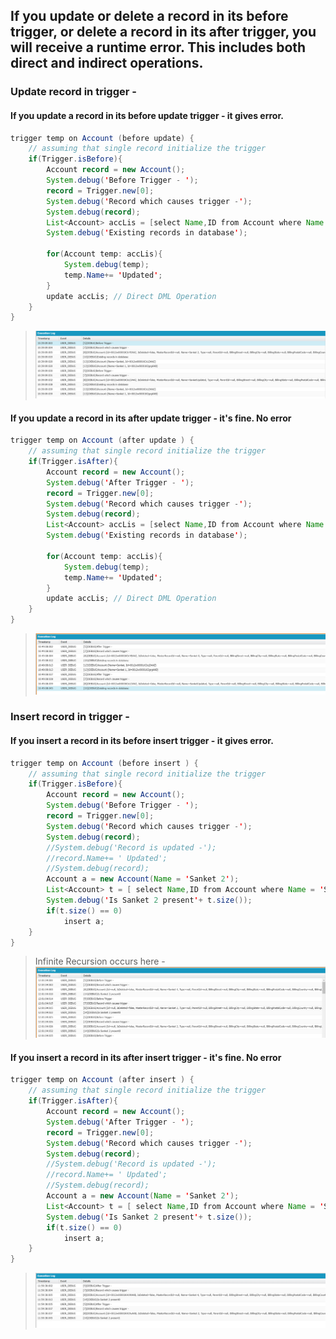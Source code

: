 ## If you update or delete a record in its before trigger, or delete a record in its after trigger, you will receive a runtime  error. This includes both direct and indirect operations. 

### Update record in trigger -

#### If you update a record in its before update trigger - it gives error. 

```java
trigger temp on Account (before update) {
    // assuming that single record initialize the trigger
    if(Trigger.isBefore){
        Account record = new Account();
        System.debug('Before Trigger - ');
        record = Trigger.new[0];
        System.debug('Record which causes trigger -');
        System.debug(record);
        List<Account> accLis = [select Name,ID from Account where Name ='Sanket' or Name ='Sanket 1'];
        System.debug('Existing records in database');
        
        for(Account temp: accLis){
            System.debug(temp);
            temp.Name+= 'Updated';
        }
        update accLis; // Direct DML Operation
    }   
}
```
> ![DEBUG LOG](.//update%20before%20trigger.png)
#### If you update a record in its after update trigger - it's fine. No error

```java
trigger temp on Account (after update ) {
    // assuming that single record initialize the trigger
    if(Trigger.isAfter){
        Account record = new Account();
        System.debug('After Trigger - ');
        record = Trigger.new[0];
        System.debug('Record which causes trigger -');
        System.debug(record);
        List<Account> accLis = [select Name,ID from Account where Name ='Sanket' or Name ='Sanket 1'];
        System.debug('Existing records in database');
        
        for(Account temp: accLis){
            System.debug(temp);
            temp.Name+= 'Updated';
        }
        update accLis; // Direct DML Operation
    }   
}
```
> ![DEBUG LOG](.//update%20after%20trigger.png)

### Insert record in trigger - 

#### If you insert a record in its before insert trigger - it gives error. 

```java
trigger temp on Account (before insert ) {
    // assuming that single record initialize the trigger
    if(Trigger.isBefore){
        Account record = new Account();
        System.debug('Before Trigger - ');
        record = Trigger.new[0];
        System.debug('Record which causes trigger -');
        System.debug(record);
        //System.debug('Record is updated -');
        //record.Name+= ' Updated';
        //System.debug(record);
        Account a = new Account(Name = 'Sanket 2');
        List<Account> t = [ select Name,ID from Account where Name = 'Sanket 2'];
        System.debug('Is Sanket 2 present'+ t.size());
        if(t.size() == 0)
        	insert a;
    }   
}
```
> Infinite Recursion occurs here -
> ![DEBUG LOG](.//insert%20before%20trigger.png)

#### If you insert a record in its after insert trigger - it's fine. No error

```java
trigger temp on Account (after insert ) {
    // assuming that single record initialize the trigger
    if(Trigger.isAfter){
        Account record = new Account();
        System.debug('After Trigger - ');
        record = Trigger.new[0];
        System.debug('Record which causes trigger -');
        System.debug(record);
        //System.debug('Record is updated -');
        //record.Name+= ' Updated';
        //System.debug(record);
        Account a = new Account(Name = 'Sanket 2');
        List<Account> t = [ select Name,ID from Account where Name = 'Sanket 2'];
        System.debug('Is Sanket 2 present'+ t.size());
        if(t.size() == 0)
        	insert a;
    }   
}
```
> ![DEBUG LOG](.//insert%20after%20trigger.png)

